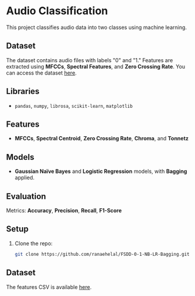 

# Audio Classification

This project classifies audio data into two classes using machine learning.

## Dataset

The dataset contains audio files with labels "0" and "1." Features are extracted using **MFCCs**, **Spectral Features**, and **Zero Crossing Rate**. You can access the dataset [here](https://github.com/Jakobovski/free-spoken-digit-dataset).

## Libraries

- `pandas`, `numpy`, `librosa`, `scikit-learn`, `matplotlib`

## Features

- **MFCCs**, **Spectral Centroid**, **Zero Crossing Rate**, **Chroma**, and **Tonnetz**

## Models

- **Gaussian Naïve Bayes** and **Logistic Regression** models, with **Bagging** applied.

## Evaluation

Metrics: **Accuracy**, **Precision**, **Recall**, **F1-Score**

## Setup

1. Clone the repo:  
   ```bash
   git clone https://github.com/ranaehelal/FSDD-0-1-NB-LR-Bagging.git
   ```


## Dataset

The features CSV is available [here](https://github.com/Jakobovski/free-spoken-digit-dataset).

